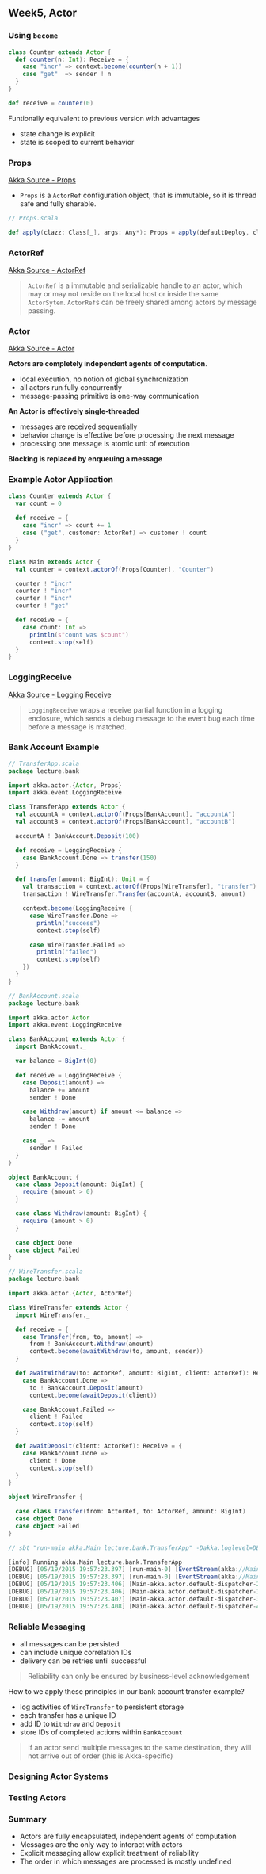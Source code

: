 ## Week5, Actor

### Using `become`

```scala
class Counter extends Actor {
  def counter(n: Int): Receive = {
    case "incr" => context.become(counter(n + 1))
    case "get"  => sender ! n
  }
}

def receive = counter(0)
```

Funtionally equivalent to previous version with advantages

- state change is explicit
- state is scoped to current behavior

### Props

[Akka Source - Props](https://github.com/1ambda/akka/blob/master/akka-actor/src/main/scala/akka/actor/Props.scala)

- `Props` is a `ActorRef` configuration object, that is immutable, so it is thread safe and fully sharable.

```scala
// Props.scala

def apply(clazz: Class[_], args: Any*): Props = apply(defaultDeploy, clazz, args.toList)
```

### ActorRef

[Akka Source - ActorRef](https://github.com/1ambda/akka/blob/master/akka-actor/src/main/scala/akka/actor/ActorRef.scala)

> `ActorRef` is a immutable and serializable handle to an actor, which may or may not reside on the local host or inside the same `ActorSytem`. `ActorRef`s can be freely shared among actors by message passing.

### Actor

[Akka Source - Actor](https://github.com/1ambda/akka/blob/master/akka-actor/src/main/scala/akka/actor/Actor.scala)

**Actors are completely independent agents of computation**.

- local execution, no notion of global synchronization
- all actors run fully concurrently
- message-passing primitive is one-way communication

**An Actor is effectively single-threaded**

- messages are received sequentially
- behavior change is effective before processing the next message
- processing one message is atomic unit of execution

**Blocking is replaced by enqueuing a message**

### Example Actor Application

```scala
class Counter extends Actor {
  var count = 0
  
  def receive = {
    case "incr" => count += 1
    case ("get", customer: ActorRef) => customer ! count
  }
}

class Main extends Actor {
  val counter = context.actorOf(Props[Counter], "Counter")

  counter ! "incr"
  counter ! "incr"
  counter ! "incr"
  counter ! "get"

  def receive = {
    case count: Int =>
      println(s"count was $count")
      context.stop(self)
  }
}
```

### LoggingReceive

[Akka Source - Logging Receive](https://github.com/akka/akka/blob/master/akka-actor/src/main/scala/akka/event/LoggingReceive.scala)

> `LoggingReceive` wraps a receive partial function in a logging enclosure, which sends
> a debug message to the event bug each time before a message is matched.

### Bank Account Example

```scala
// TransferApp.scala
package lecture.bank

import akka.actor.{Actor, Props}
import akka.event.LoggingReceive

class TransferApp extends Actor {
  val accountA = context.actorOf(Props[BankAccount], "accountA")
  val accountB = context.actorOf(Props[BankAccount], "accountB")

  accountA ! BankAccount.Deposit(100)

  def receive = LoggingReceive {
    case BankAccount.Done => transfer(150)
  }

  def transfer(amount: BigInt): Unit = {
    val transaction = context.actorOf(Props[WireTransfer], "transfer")
    transaction ! WireTransfer.Transfer(accountA, accountB, amount)

    context.become(LoggingReceive {
      case WireTransfer.Done =>
        println("success")
        context.stop(self)

      case WireTransfer.Failed =>
        println("failed")
        context.stop(self)
    })
  }
}
```

```scala
// BankAccount.scala
package lecture.bank

import akka.actor.Actor
import akka.event.LoggingReceive

class BankAccount extends Actor {
  import BankAccount._

  var balance = BigInt(0)

  def receive = LoggingReceive {
    case Deposit(amount) =>
      balance += amount
      sender ! Done

    case Withdraw(amount) if amount <= balance =>
      balance -= amount
      sender ! Done

    case _ =>
      sender ! Failed
  }
}

object BankAccount {
  case class Deposit(amount: BigInt) {
    require (amount > 0)
  }

  case class Withdraw(amount: BigInt) {
    require (amount > 0)
  }

  case object Done
  case object Failed
}

```

```scala
// WireTransfer.scala
package lecture.bank

import akka.actor.{Actor, ActorRef}

class WireTransfer extends Actor {
  import WireTransfer._

  def receive = {
    case Transfer(from, to, amount) =>
      from ! BankAccount.Withdraw(amount)
      context.become(awaitWithdraw(to, amount, sender))
  }

  def awaitWithdraw(to: ActorRef, amount: BigInt, client: ActorRef): Receive = {
    case BankAccount.Done =>
      to ! BankAccount.Deposit(amount)
      context.become(awaitDeposit(client))

    case BankAccount.Failed =>
      client ! Failed
      context.stop(self)
  }

  def awaitDeposit(client: ActorRef): Receive = {
    case BankAccount.Done =>
      client ! Done
      context.stop(self)
  }
}

object WireTransfer {

  case class Transfer(from: ActorRef, to: ActorRef, amount: BigInt)
  case object Done
  case object Failed
}
```

```scala
// sbt "run-main akka.Main lecture.bank.TransferApp" -Dakka.loglevel=DEBUG -Dakka.actor.debug.receive=on

[info] Running akka.Main lecture.bank.TransferApp
[DEBUG] [05/19/2015 19:57:23.397] [run-main-0] [EventStream(akka://Main)] logger log1-Logging$DefaultLogger started
[DEBUG] [05/19/2015 19:57:23.397] [run-main-0] [EventStream(akka://Main)] Default Loggers started
[DEBUG] [05/19/2015 19:57:23.406] [Main-akka.actor.default-dispatcher-2] [akka://Main/user/app/accountA] received handled message Deposit(100)
[DEBUG] [05/19/2015 19:57:23.406] [Main-akka.actor.default-dispatcher-3] [akka://Main/user/app] received handled message Done
[DEBUG] [05/19/2015 19:57:23.407] [Main-akka.actor.default-dispatcher-3] [akka://Main/user/app/accountA] received handled message Withdraw(150)
[DEBUG] [05/19/2015 19:57:23.408] [Main-akka.actor.default-dispatcher-4] [akka://Main/user/app] received unhandled message Failed
```

### Reliable Messaging

- all messages can be persisted
- can include unique correlation IDs
- delivery can be retries until successful

> Reliability can only be ensured by business-level acknowledgement

How to we apply these principles in our bank account transfer example?

- log activities of `WireTransfer` to persistent storage
- each transfer has a unique ID
- add ID to `Withdraw` and `Deposit`
- store IDs of completed actions within `BankAccount`

> If an actor send multiple messages to the same destination, they will not arrive out of order 
> (this is Akka-specific) 

### Designing Actor Systems



### Testing Actors



### Summary

- Actors are fully encapsulated, independent agents of computation
- Messages are the only way to interact with actors
- Explicit messaging allow explicit treatment of reliability
- The order in which messages are processed is mostly undefined